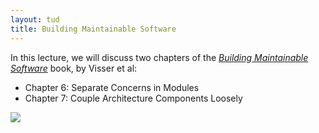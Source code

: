 ```yaml
---
layout: tud
title: Building Maintainable Software
---
```


In this lecture, we will discuss two chapters of the [_Building Maintainable Software_](https://www.oreilly.com/library/view/building-maintainable-software/9781491955987/) book, by Visser et al:

* Chapter 6: Separate Concerns in Modules
* Chapter 7: Couple Architecture Components Loosely

<img src="{{ '/img/books/bms.jpeg' | relative_url }}" class="book-cover">
